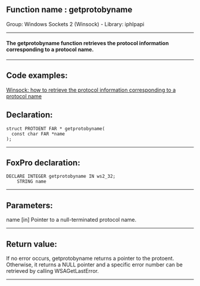
## Function name : getprotobyname
Group: Windows Sockets 2 (Winsock) - Library: iphlpapi    
***  


#### The getprotobyname function retrieves the protocol information corresponding to a protocol name.
***  


## Code examples:
[Winsock: how to retrieve the protocol information corresponding to a protocol name](../../samples/sample_224.md)  

## Declaration:
```foxpro  
struct PROTOENT FAR * getprotobyname(
  const char FAR *name
);  
```  
***  


## FoxPro declaration:
```foxpro  
DECLARE INTEGER getprotobyname IN ws2_32;
	STRING name  
```  
***  


## Parameters:
name 
[in] Pointer to a null-terminated protocol name.   
***  


## Return value:
If no error occurs, getprotobyname returns a pointer to the protoent. Otherwise, it returns a NULL pointer and a specific error number can be retrieved by calling WSAGetLastError.  
***  

